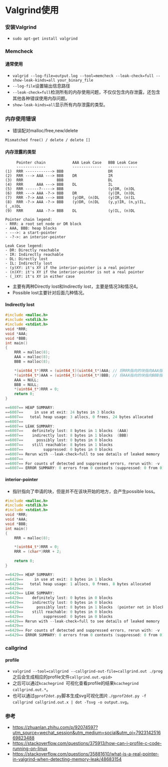 # Valgrind使用




### 安装Valgrind

+ `sudo apt-get install valgrind`

### Memcheck

#### 通常使用

+ `valgrid --log-file=output.log --tool=memcheck --leak-check=full --show-leak-kinds=all your_binary_file`
+ `--log-file`设置输出信息路径
+ `--leak-check=full`检测所有的内存使用问题，不仅仅包含内存泄露，还包含其他各种错误使用内存问题。
+ `show-leak-kinds=all`显示所有内存泄露的类型。

### 内存使用错误

+ 错误配对malloc/free,new/delete

```
Mismatched free() / delete / delete []
```

#### 内存泄露的类型

``` 
     Pointer chain            AAA Leak Case   BBB Leak Case
     -------------            -------------   -------------
(1)  RRR ------------> BBB                    DR
(2)  RRR ---> AAA ---> BBB    DR              IR
(3)  RRR               BBB                    DL
(4)  RRR      AAA ---> BBB    DL              IL
(5)  RRR ------?-----> BBB                    (y)DR, (n)DL
(6)  RRR ---> AAA -?-> BBB    DR              (y)IR, (n)DL
(7)  RRR -?-> AAA ---> BBB    (y)DR, (n)DL    (y)IR, (n)IL
(8)  RRR -?-> AAA -?-> BBB    (y)DR, (n)DL    (y,y)IR, (n,y)IL, (_,n)DL
(9)  RRR      AAA -?-> BBB    DL              (y)IL, (n)DL

Pointer chain legend:
- RRR: a root set node or DR block
- AAA, BBB: heap blocks
- --->: a start-pointer
- -?->: an interior-pointer

Leak Case legend:
- DR: Directly reachable
- IR: Indirectly reachable
- DL: Directly lost
- IL: Indirectly lost
- (y)XY: it's XY if the interior-pointer is a real pointer
- (n)XY: it's XY if the interior-pointer is not a real pointer
- (_)XY: it's XY in either case
```

+ 主要有两种Directly lost和Indirectly lost，主要是情况3和情况4。
+ Possible lost主要针对后面几种情况。

#### Indirectly lost

``` c
#include <malloc.h>
#include <stdlib.h>
#include <stdint.h>
void *RRR;
void *AAA;
void *BBB;
int main()
{
    RRR = malloc(8);
    AAA = malloc(8);
    BBB = malloc(8);

    *(uint64_t*)RRR = (uint64_t)(uint64_t*)AAA; // 将RRR指向的块指向AAA指向的块
    *(uint64_t*)AAA = (uint64_t)(uint64_t*)BBB; // 将AAA指向的块指向BBB指向的块
    AAA = NULL;
    BBB = NULL;
    *(uint64_t*)RRR = 0;
    return 0;
}

==6007== HEAP SUMMARY:
==6007==     in use at exit: 24 bytes in 3 blocks
==6007==   total heap usage: 3 allocs, 0 frees, 24 bytes allocated
==6007==
==6007== LEAK SUMMARY:
==6007==    definitely lost: 8 bytes in 1 blocks  (AAA)
==6007==    indirectly lost: 8 bytes in 1 blocks  (BBB)
==6007==      possibly lost: 0 bytes in 0 blocks
==6007==    still reachable: 8 bytes in 1 blocks
==6007==         suppressed: 0 bytes in 0 blocks
==6007== Rerun with --leak-check=full to see details of leaked memory
==6007==
==6007== For counts of detected and suppressed errors, rerun with: -v
==6007== ERROR SUMMARY: 0 errors from 0 contexts (suppressed: 0 from 0)
```

#### interior-pointer

+ 指针指向了申请的块，但是并不在该块开始的地方，会产生possible loss。

``` c
#include <malloc.h>
#include <stdlib.h>
#include <stdint.h>
void *RRR;
void *AAA;
void *BBB;
int main()
{
    RRR = malloc(8);

    *(uint64_t*)RRR = 0;
    RRR = (char*)RRR + 2;
    
    return 0;
}

==6429== HEAP SUMMARY:
==6429==     in use at exit: 8 bytes in 1 blocks
==6429==   total heap usage: 1 allocs, 0 frees, 8 bytes allocated
==6429==
==6429== LEAK SUMMARY:
==6429==    definitely lost: 0 bytes in 0 blocks
==6429==    indirectly lost: 0 bytes in 0 blocks
==6429==      possibly lost: 8 bytes in 1 blocks  (pointer not in block begin)
==6429==    still reachable: 0 bytes in 0 blocks
==6429==         suppressed: 0 bytes in 0 blocks
==6429== Rerun with --leak-check=full to see details of leaked memory
==6429==
==6429== For counts of detected and suppressed errors, rerun with: -v
==6429== ERROR SUMMARY: 0 errors from 0 contexts (suppressed: 0 from 0)
```

### callgrind

#### profile

+ `valgrind --tool=callgrind --callgrind-out-file=callgrind.out ./prog `之后会生成相应的profile文件`callgrind.out.<pid>`
+ 之后可以通过`kcachegrind `可视化查看profile的结果`kcachegrind callgrind.out.*`。
+ 也可以通过`gprof2dot.py`脚本生成svg可视化图片`./gprof2dot.py -f callgrind callgrind.out.x | dot -Tsvg -o output.svg`。

### 参考

+ https://zhuanlan.zhihu.com/p/92074597?utm_source=wechat_session&utm_medium=social&utm_oi=792314251669823488
+ https://stackoverflow.com/questions/375913/how-can-i-profile-c-code-running-on-linux
+ https://stackoverflow.com/questions/35881610/what-is-a-real-pointer-in-valgrind-when-detecting-memory-leak/48683154




